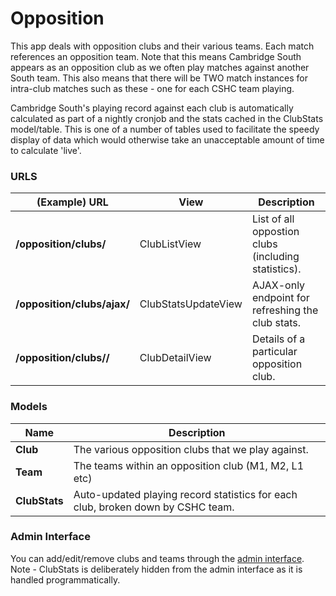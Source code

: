 # Opposition

This app deals with opposition clubs and their various teams. Each match references an opposition team. Note that this means Cambridge South appears as an opposition club as we often play matches against another South team. This also means that there will be TWO match instances for intra-club matches such as these - one for each CSHC team playing.

Cambridge South's playing record against each club is automatically calculated as part of a nightly cronjob and the stats cached in the ClubStats model/table. This is one of a number of tables used to facilitate the speedy display of data which would otherwise take an unacceptable amount of time to calculate 'live'.

### URLS

|(Example) URL                           |View                |Description                                 |
|----------------------------------------|--------------------|--------------------------------------------|
|**/opposition/clubs/**                  |ClubListView        |List of all oppostion clubs (including statistics).|
|**/opposition/clubs/ajax/**             |ClubStatsUpdateView |AJAX-only endpoint for refreshing the club stats.|
|**/opposition/clubs/<cambridge-city>/** |ClubDetailView      |Details of a particular opposition club. |

### Models

|Name          |Description                                                                    |
|--------------|-------------------------------------------------------------------------------|
|**Club**      |The various opposition clubs that we play against.                             |
|**Team**      |The teams within an opposition club (M1, M2, L1 etc)                           |
|**ClubStats** |Auto-updated playing record statistics for each club, broken down by CSHC team.|

### Admin Interface

You can add/edit/remove clubs and teams through the [admin interface](//www.cambridgesouthhockeyclub.co.uk/admin/opposition/). Note - ClubStats is deliberately hidden from the admin interface as it is handled programmatically.

